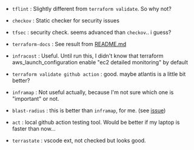 - `tflint` : Slightly different from `terraform validate`. So why not?
- `checkov` : Static checker for security issues
- `tfsec` : security check. seems advanced than `checkov`.. i guess?
- `terraform-docs` : See result from [README.md](./README.md)
- `infracost` : Useful. Until run this, I didn't know that terraform aws_launch_configuration enable "ec2 detailed monitoring" by default
- `terraform validate github action` : good. maybe atlantis is a little bit better?
- `inframap` : Not useful actually, because I'm not sure which one is "important" or not.
- `blast-radius` : this is better than `inframap`, for me. (see [issue](https://github.com/28mm/blast-radius/issues/109))

- `act` : local github action testing tool. Would be better if my laptop is faster than now...

- `terrastate` : vscode ext, not checked but looks good.


